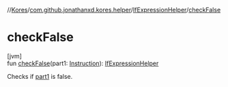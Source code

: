 //[Kores](../../../index.md)/[com.github.jonathanxd.kores.helper](../index.md)/[IfExpressionHelper](index.md)/[checkFalse](check-false.md)

# checkFalse

[jvm]\
fun [checkFalse](check-false.md)(part1: [Instruction](../../com.github.jonathanxd.kores/-instruction/index.md)): [IfExpressionHelper](index.md)

Checks if [part1](check-false.md) is false.
